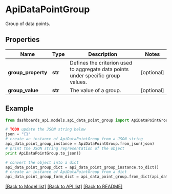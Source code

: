 # ApiDataPointGroup

Group of data points.

## Properties
Name | Type | Description | Notes
------------ | ------------- | ------------- | -------------
**group_property** | **str** | Defines the criterion used to aggregate data points under specific group values. | [optional] 
**group_value** | **str** | The value of a group. | [optional] 

## Example

```python
from dashboards_api.models.api_data_point_group import ApiDataPointGroup

# TODO update the JSON string below
json = "{}"
# create an instance of ApiDataPointGroup from a JSON string
api_data_point_group_instance = ApiDataPointGroup.from_json(json)
# print the JSON string representation of the object
print ApiDataPointGroup.to_json()

# convert the object into a dict
api_data_point_group_dict = api_data_point_group_instance.to_dict()
# create an instance of ApiDataPointGroup from a dict
api_data_point_group_form_dict = api_data_point_group.from_dict(api_data_point_group_dict)
```
[[Back to Model list]](../README.md#documentation-for-models) [[Back to API list]](../README.md#documentation-for-api-endpoints) [[Back to README]](../README.md)


